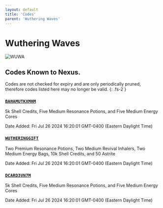 ```yaml
---
layout: default
title: 'Codes'
parent: 'Wuthering Waves'
---
```


# Wuthering Waves

![WUWA](https://cdn.discordapp.com/emojis/1266477000583811232.png)

## Codes Known to Nexus.

Codes are not checked for expiry and are only periodically pruned, therefore codes listed here may no longer be valid.
{: .fs-2 }

### [`BAHAMUTKXMHM`](https://clipboard.nexus-codes.app/?copy=BAHAMUTKXMHM)

5k Shell Credits, Five Medium Resonance Potions, and Five Medium Energy Cores

Date Added: Fri Jul 26 2024 16:20:01 GMT-0400 (Eastern Daylight Time)

### [`WUTHERINGGIFT`](https://clipboard.nexus-codes.app/?copy=WUTHERINGGIFT)

Two Premium Resonance Potions, Two Medium Revival Inhalers, Two Medium Energy Bags, 10k Shell Credits, and 50 Astrite

Date Added: Fri Jul 26 2024 16:20:01 GMT-0400 (Eastern Daylight Time)

### [`DCARD3VN7M`](https://clipboard.nexus-codes.app/?copy=DCARD3VN7M)

5k Shell Credits, Five Medium Resonance Potions, and Five Medium Energy Cores

Date Added: Fri Jul 26 2024 16:20:01 GMT-0400 (Eastern Daylight Time)